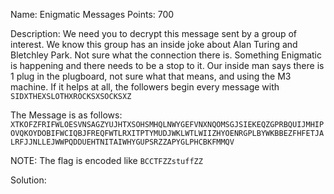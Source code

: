 Name: Enigmatic Messages 
Points: 700 

Description:
We need you to decrypt this message sent by a group of interest. We know this group has an inside joke about Alan Turing and Bletchley Park. Not sure what the connection there is. Something Enigmatic is happening and there needs to be a stop to it.
Our inside man says there is 1 plug in the plugboard, not sure what that means, and using the M3 machine.
If it helps at all, the followers begin every message with `SIDXTHEXSLOTHXROCKSXSOCKSXZ`

The Message is as follows: `XTKOFZFRIFWLOESVNSAGZYUJHTXSOHSMHQLNWYGEFVNXNQOMSGJSIEKEQZGPRBQUIJMHIPOVQKOYDOBIFWCIQBJFREQFWTLRXITPTYMUDJWKLWTLWIIZHYOENRGPLBYWKBBEZFHFETJALRFJJNLLEJWWPQDDUEHTNITAIWHYGUPSRZZAPYGLPHCBKFMMQV`

NOTE: The flag is encoded like `BCCTFZZstuffZZ` 

Solution:
